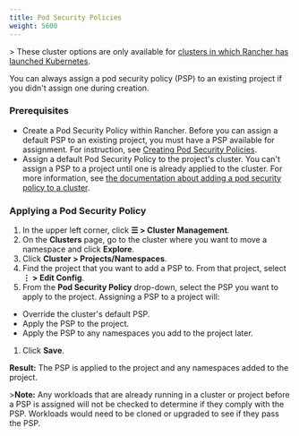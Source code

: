 ```yaml
---
title: Pod Security Policies
weight: 5600
---
```


\> These cluster options are only available for [clusters in which Rancher has launched Kubernetes](https://rancher.com/docs/rancher/v2.6/en/cluster-provisioning/rke-clusters/).  

You can always assign a pod security policy (PSP) to an existing project if you didn't assign one during creation.

### Prerequisites

- Create a Pod Security Policy within Rancher. Before you can assign a default PSP to an existing project, you must have a PSP available for assignment. For instruction, see [Creating Pod Security Policies](https://rancher.com/docs/rancher/v2.6/en/admin-settings/pod-security-policies/).
- Assign a default Pod Security Policy to the project's cluster. You can't assign a PSP to a project until one is already applied to the cluster. For more information, see [the documentation about adding a pod security policy to a cluster](https://rancher.com/docs/rancher/v2.6/en/cluster-admin/pod-security-policy). 

### Applying a Pod Security Policy

1. In the upper left corner, click **☰ \> Cluster Management**.
1. On the **Clusters** page, go to the cluster where you want to move a namespace and click **Explore**.
1. Click **Cluster \> Projects/Namespaces**.
1. Find the project that you want to add a PSP to. From that project, select **⋮ \> Edit Config**.
1. From the **Pod Security Policy** drop-down, select the PSP you want to apply to the project.
  Assigning a PSP to a project will:

  - Override the cluster's default PSP.
  - Apply the PSP to the project.
  - Apply the PSP to any namespaces you add to the project later.

1. Click **Save**.

**Result:** The PSP is applied to the project and any namespaces added to the project.

\>**Note:** Any workloads that are already running in a cluster or project before a PSP is assigned will not be checked to determine if they comply with the PSP. Workloads would need to be cloned or upgraded to see if they pass the PSP.